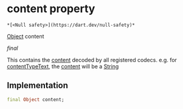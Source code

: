 


# content property




    *[<Null safety>](https://dart.dev/null-safety)*



[Object](https://api.flutter.dev/flutter/dart-core/Object-class.html) content
  
_<span class="feature">final</span>_



<p>This contains the <a href="././DecodedMessage/content.md">content</a> decoded by all registered codecs.
 e.g. for <a href="././contentTypeText.md">contentTypeText</a>, the <a href="././DecodedMessage/content.md">content</a> will be a <a href="https://api.flutter.dev/flutter/dart-core/String-class.html">String</a></p>



## Implementation

```dart
final Object content;
```







